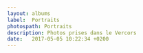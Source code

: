 ```yaml
---
layout: albums
label:  Portraits
photospath: Portraits
description: Photos prises dans le Vercors
date:   2017-05-05 10:22:34 +0200
---
```


